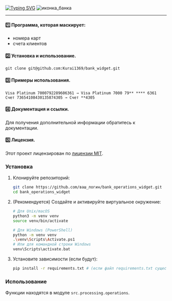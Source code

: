 [![Typing SVG](https://readme-typing-svg.herokuapp.com?color=%2336BCF7&lines=BANK+WIDGET)](https://git.io/typing-svg)
![иконка_банка](https://img.icons8.com/nolan/96/bank-building.png)

---
#### 1️⃣ Программа, которая маскирует:
- номера карт
- счета клиентов
#### 2️⃣ Установка и использование.
```
git clone git@github.com:Kurai1369/bank_widget.git
```
#### 3️⃣ Примеры использования.
```
Visa Platinum 7000792289606361 → Visa Platinum 7000 79** **** 6361
Счет 73654108430135874305 → Счет **4305
```
#### 4️⃣ Документация и ссылки.
Для получения дополнительной информации обратитесь к документации.
#### 5️⃣ Лицензия.
Этот проект лицензирован по [лицензии MIT](https://github.com/ryo-ma/github-profile-trophy/blob/master/LICENSE).

### Установка

1.  Клонируйте репозиторий:
    ```bash
    git clone https://github.com/ваш_логин/bank_operations_widget.git
    cd bank_operations_widget
    ```
2.  (Рекомендуется) Создайте и активируйте виртуальное окружение:
    ```bash
    # Для Unix/macOS
    python3 -m venv venv
    source venv/bin/activate

    # Для Windows (PowerShell)
    python -m venv venv
    .\venv\Scripts\Activate.ps1
    # Или для командной строки Windows
    venv\Scripts\activate.bat
    ```
3.  Установите зависимости (если будут):
    ```bash
    pip install -r requirements.txt # (если файл requirements.txt существует)
    ```

### Использование

Функции находятся в модуле `src.processing.operations`.